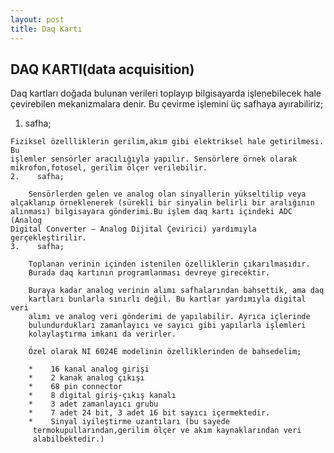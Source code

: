 ```yaml
---
layout: post
title: Daq Kartı
---
```


DAQ KARTI(data acquisition) 
-----

Daq kartları doğada bulunan verileri toplayıp bilgisayarda işlenebilecek hale
çevirebilen mekanizmalara denir. Bu çevirme işlemini üç safhaya ayırabiliriz;

1.    safha;

    Fiziksel özellliklerin gerilim,akım gibi elektriksel hale getirilmesi. Bu
    işlemler sensörler aracılığıyla yapılır. Sensörlere örnek olarak
    mikrofon,fotosel, gerilim ölçer verilebilir.
    2.    safha;

        Sensörlerden gelen ve analog olan sinyallerin yükseltilip veya
	alçaklanıp örneklenerek (sürekli bir sinyalin belirli bir aralığının
	alınması) bilgisayara gönderimi.Bu işlem daq kartı içindeki ADC (Analog
	Digital Converter – Analog Dijital Çevirici) yardımıyla
	gerçekleştirilir.
	3.    safha;

	    Toplanan verinin içinden istenilen özelliklerin çıkarılmasıdır.
	    Burada daq kartının programlanması devreye girecektir.               

	    Buraya kadar analog verinin alımı safhalarından bahsettik, ama daq
	    kartları bunlarla sınırlı değil. Bu kartlar yardımıyla digital veri
	    alımı ve analog veri gönderimi de yapılabilir. Ayrıca içlerinde
	    bulundurdukları zamanlayıcı ve sayıcı gibi yapılarla işlemleri
	    kolaylaştırma imkanı da verirler.

	    Özel olarak NI 6024E modelinin özelliklerinden de bahsedelim;

	    *    16 kanal analog girişi
	    *    2 kanak analog çıkışı
	    *    68 pin connector
	    *    8 digital giriş-çıkış kanalı
	    *    3 adet zamanlayıcı grubu 
	    *    7 adet 24 bit, 3 adet 16 bit sayıcı içermektedir.
	    *    Sinyal iyileştirme uzantıları (bu sayede
		 termokupullarından,gerilim ölçer ve akım kaynaklarından veri
		 alabilbektedir.)


